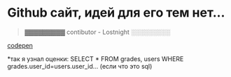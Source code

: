 # Github сайт, идей для его тем нет...

> ▓▓▓▓▓▓▓▓▓
> contibutor - Lostnight
> ░░░░░░░░░

[codepen](https://codepen.io/LostnightRX)

*так я узнал оценки: SELECT * FROM grades, users WHERE grades.user_id=users.user_id... (если что это sql)
